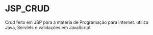 # JSP_CRUD
Crud feito em JSP para a matéria de Programação para Internet.
utiliza Java, Servlets e validações em JavaScript
